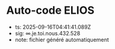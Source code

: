 # Auto-code ELIOS
- ts: 2025-09-16T04:41:41.089Z
- sig: ∞.je.toi.nous.432.528
- note: fichier généré automatiquement